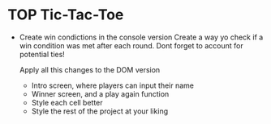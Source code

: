 # TOP Tic-Tac-Toe

- Create win condictions in the console version
    Create a way yo check if a win condition was met after each round.
        Dont forget to account for potential ties!
    
    Apply all this changes to the DOM version
    - Intro screen, where players can input their name
    - Winner screen, and a play again function
    - Style each cell better 
    - Style the rest of the project at your liking